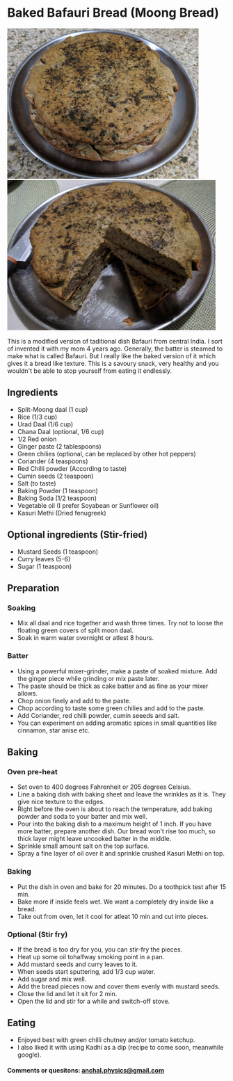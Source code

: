 # Baked Bafauri Bread (Moong Bread)

<img src="./images/BakedBafauriUncut.jpg" alt="Uncut" width="440"/> <img src="./images/BakedBafauriCut.jpg" alt="Cut" width="479"/>

This is a modified version of taditional dish Bafauri from central India. I sort of invented it with my mom 4 years ago. Generally, the batter is steamed to make what is called Bafauri. But I really like the baked version of it which gives it a bread like texture. This is a savoury snack, very healthy and you wouldn't be able to stop yourself from eating it endlessly.

## Ingredients
* Split-Moong daal (1 cup)
* Rice (1/3 cup)
* Urad Daal (1/6 cup)
* Chana Daal (optional, 1/6 cup)
* 1/2 Red onion
* Ginger paste (2 tablespoons)
* Green chilies (optional, can be replaced by other hot peppers)
* Coriander (4 teaspoons)
* Red Chilli powder (According to taste)
* Cumin seeds (2 teaspoon)
* Salt (to taste)
* Baking Powder (1 teaspoon)
* Baking Soda (1/2 teaspoon)
* Vegetable oil (I prefer Soyabean or Sunflower oil)
* Kasuri Methi (Dried fenugreek)

## Optional ingredients (Stir-fried)
* Mustard Seeds (1 teaspoon)
* Curry leaves (5-6)
* Sugar (1 teaspoon)

## Preparation

### Soaking
* Mix all daal and rice together and wash three times. Try not to loose the floating green covers of split moon daal.
* Soak in warm water overnight or atlest 8 hours.

### Batter
* Using a powerful mixer-grinder, make a paste of soaked mixture. Add the ginger piece while grinding or mix paste later.
* The paste should be thick as cake batter and as fine as your mixer allows.
* Chop onion finely and add to the paste.
* Chop according to taste some green chilies and add to the paste.
* Add Coriander, red chilli powder, cumin seeeds and salt.
* You can experiment on adding aromatic spices in small quantities like cinnamon, star anise etc.

## Baking

### Oven pre-heat
* Set oven to 400 degrees Fahrenheit or 205 degrees Celsius.
* Line a baking dish with baking sheet and leave the wrinkles as it is. They give nice texture to the edges.
* Right before the oven is about to reach the temperature, add baking powder and soda to your batter and mix well.
* Pour into the baking dish to a maximum height of 1 inch. If you have more batter, prepare another dish. Our bread won't rise too much, so thick layer might leave uncooked batter in the middle.
* Sprinkle small amount salt on the top surface.
* Spray a fine layer of oil over it and sprinkle crushed Kasuri Methi on top.

### Baking
* Put the dish in oven and bake for 20 minutes. Do a toothpick test after 15 min.
* Bake more if inside feels wet. We want a completely dry inside like a bread.
* Take out from oven, let it cool for atleat 10 min and cut into pieces.

### Optional (Stir fry)
* If the bread is too dry for you, you can stir-fry the pieces.
* Heat up some oil tohalfway smoking point in a pan.
* Add mustard seeds and curry leaves to it.
* When seeds start sputtering, add 1/3 cup water.
* Add sugar and mix well.
* Add the bread pieces now and cover them evenly with mustard seeds.
* Close the lid and let it sit for 2 min.
* Open the lid and stir for a while and switch-off stove.

## Eating
* Enjoyed best with green chilli chutney and/or tomato ketchup.
* I also liked it with using Kadhi as a dip (recipe to come soon, meanwhile google).

#### Comments or quesitons: anchal.physics@gmail.com
